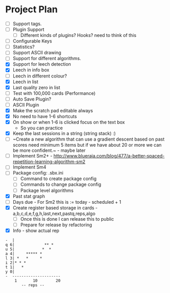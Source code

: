 # Project Plan

* [ ] Support tags.
* [ ] Plugin Support
	* [ ] Different kinds of plugins? Hooks? need to think of this
* [ ] Configurable Keys
* [ ] Statistics?
* [ ] Support ASCII drawing
* [ ] Support for different algorithms.
* [x] Support for leech detection
* [x] Leech in info box
* [ ] Leech in different colour? 
* [x] Leech in list
* [x] Last quality zero in list
* [ ] Test with 100,000 cards (Performance)
* [ ] Auto Save Plugin?
* [ ] ASCII Plugin
* [x] Make the scratch pad editable always
* [x] No need to have 1-6 shortcuts
* [x] On show or when 1-6 is clicked focus on the text box
	* So you can practice
* [x] Keep the last sessions in a string (string stack) :)
* [ ] ~Create a new algorithm that can use a gradient descent based on past scores need minimum 5 items but if we have about 20 or more we can be more confident.~ - maybe later 
* [ ] Implement Sm2+ - http://www.blueraja.com/blog/477/a-better-spaced-repetition-learning-algorithm-sm2
* [ ] Implement Sm4
* [ ] Package config: .sbx.ini
	* [ ] Command to create package config
	* [ ] Commands to change package config
	* [ ] Package level algorithms
* [x] Past stat graph 
* [ ] Days due - For Sm2 this is := today - scheduled + 1
* [x] Create register based storage in cards - a,b,c,d,e,f,g,h,last,next,pastq,reps,algo
	* [ ] Once this is done I can release this to public
	* [ ] Prepare for release by refactoring
* [x] Info - show actual rep

```
-  |
q 6|             ** *
u 5|            *  * 
a 4|     ***** * 
l 3| *   *     *
i 2|* * *
t 1|   *
y 0|
-  ---------------------
    1       10        20
       -- reps --
```

